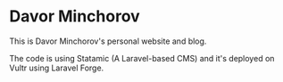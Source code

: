 # Davor Minchorov

This is Davor Minchorov's personal website and blog.

The code is using Statamic (A Laravel-based CMS) and it's deployed on Vultr using Laravel Forge.
